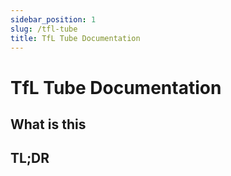 ```yaml
---
sidebar_position: 1
slug: /tfl-tube
title: TfL Tube Documentation
---
```


# TfL Tube Documentation

## What is this

## TL;DR
